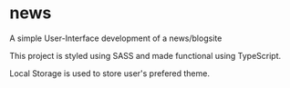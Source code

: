 # news
A simple User-Interface development of a news/blogsite

This project is styled using SASS and made functional using TypeScript.

Local Storage is used to store user's prefered theme. 
